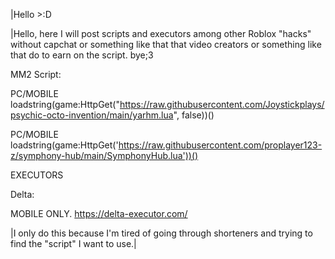 |Hello >:D


|Hello, here I will post scripts and executors among other Roblox "hacks" without capchat or something like that that video creators or something like that do to earn on the script. bye;3



MM2 Script:

PC/MOBILE
loadstring(game:HttpGet("https://raw.githubusercontent.com/Joystickplays/psychic-octo-invention/main/yarhm.lua", false))()

PC/MOBILE loadstring(game:HttpGet('https://raw.githubusercontent.com/proplayer123-z/symphony-hub/main/SymphonyHub.lua'))() 












EXECUTORS

Delta:

MOBILE ONLY.
https://delta-executor.com/











































































|I only do this because I'm tired of going through shorteners and trying to find the "script" I want to use.|
